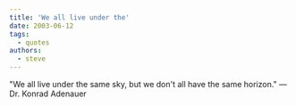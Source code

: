 ```yaml
---
title: 'We all live under the'
date: 2003-06-12
tags:
  - quotes
authors:
  - steve
---
```


"We all live under the same sky, but we don't all have the same horizon."
— Dr. Konrad Adenauer
